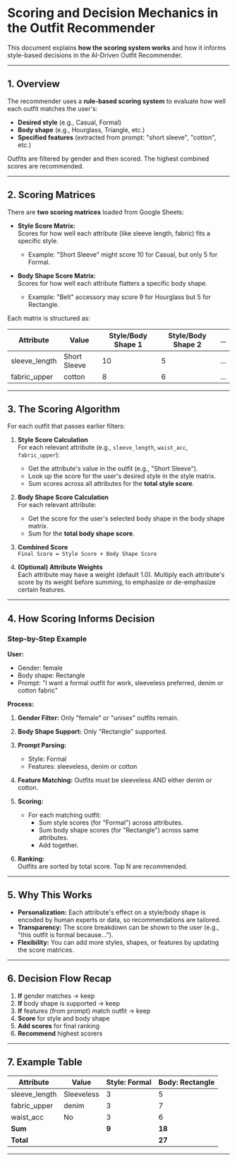 # Scoring and Decision Mechanics in the Outfit Recommender

This document explains **how the scoring system works** and how it informs style-based decisions in the AI-Driven Outfit Recommender.

---

## 1. Overview

The recommender uses a **rule-based scoring system** to evaluate how well each outfit matches the user's:
- **Desired style** (e.g., Casual, Formal)
- **Body shape** (e.g., Hourglass, Triangle, etc.)
- **Specified features** (extracted from prompt: "short sleeve", "cotton", etc.)

Outfits are filtered by gender and then scored. The highest combined scores are recommended.

---

## 2. Scoring Matrices

There are **two scoring matrices** loaded from Google Sheets:

- **Style Score Matrix:**  
  Scores for how well each attribute (like sleeve length, fabric) fits a specific style.
  - Example: "Short Sleeve" might score 10 for Casual, but only 5 for Formal.

- **Body Shape Score Matrix:**  
  Scores for how well each attribute flatters a specific body shape.
  - Example: "Belt" accessory may score 9 for Hourglass but 5 for Rectangle.

Each matrix is structured as:

| Attribute       | Value         | Style/Body Shape 1 | Style/Body Shape 2 | ... |
|-----------------|--------------|--------------------|--------------------|-----|
| sleeve_length   | Short Sleeve  | 10                 | 5                  | ... |
| fabric_upper    | cotton        | 8                  | 6                  | ... |

---

## 3. The Scoring Algorithm

For each outfit that passes earlier filters:

1. **Style Score Calculation**  
   For each relevant attribute (e.g., `sleeve_length`, `waist_acc`, `fabric_upper`):
   - Get the attribute's value in the outfit (e.g., "Short Sleeve").
   - Look up the score for the user's desired style in the style matrix.
   - Sum scores across all attributes for the **total style score**.

2. **Body Shape Score Calculation**  
   For each relevant attribute:
   - Get the score for the user's selected body shape in the body shape matrix.
   - Sum for the **total body shape score**.

3. **Combined Score**  
   `Final Score = Style Score + Body Shape Score`

4. **(Optional) Attribute Weights**  
   Each attribute may have a weight (default 1.0). Multiply each attribute's score by its weight before summing, to emphasize or de-emphasize certain features.

---

## 4. How Scoring Informs Decision

### Step-by-Step Example

**User:**  
- Gender: female  
- Body shape: Rectangle  
- Prompt: "I want a formal outfit for work, sleeveless preferred, denim or cotton fabric"

**Process:**  
1. **Gender Filter:** Only "female" or "unisex" outfits remain.
2. **Body Shape Support:** Only "Rectangle" supported.
3. **Prompt Parsing:**  
   - Style: Formal  
   - Features: sleeveless, denim or cotton
4. **Feature Matching:** Outfits must be sleeveless AND either denim or cotton.
5. **Scoring:**  
   - For each matching outfit:
     - Sum style scores (for "Formal") across attributes.
     - Sum body shape scores (for "Rectangle") across same attributes.
     - Add together.

6. **Ranking:**  
   Outfits are sorted by total score. Top N are recommended.

---

## 5. Why This Works

- **Personalization:** Each attribute's effect on a style/body shape is encoded by human experts or data, so recommendations are tailored.
- **Transparency:** The score breakdown can be shown to the user (e.g., "this outfit is formal because...").
- **Flexibility:** You can add more styles, shapes, or features by updating the score matrices.

---

## 6. Decision Flow Recap

1. **If** gender matches → keep  
2. **If** body shape is supported → keep  
3. **If** features (from prompt) match outfit → keep  
4. **Score** for style and body shape  
5. **Add scores** for final ranking  
6. **Recommend** highest scorers

---

## 7. Example Table

| Attribute      | Value         | Style: Formal | Body: Rectangle |
|----------------|--------------|---------------|-----------------|
| sleeve_length  | Sleeveless   | 3             | 5               |
| fabric_upper   | denim        | 3             | 7               |
| waist_acc      | No           | 3             | 6               |
| **Sum**        |              | **9**         | **18**          |
| **Total**      |              |               | **27**          |

---

